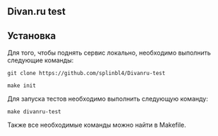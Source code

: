 ## Divan.ru test

Установка
------------
Для того, чтобы поднять сервис локально, необходимо выполнить следующие команды:

```
git clone https://github.com/splinbl4/Divanru-test
```

```
make init
```

Для запуска тестов необходимо выполнить следующую команду:

```
make divanru-test
```

Также все необходимые команды можно найти в Makefile.